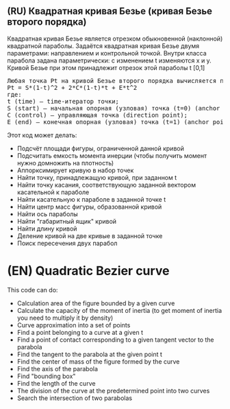 (RU) Квадратная кривая Безье (кривая Безье второго порядка)
------

Квадратная кривая Безье является отрезком обыкновенной (наклонной) квадратной параболы.
Задаётся квадратная кривая Безье двумя параметрами: направлением и контрольной точкой.
Внутри класса парабола задана параметрически: с изменением t изменяются x и y.
Кривой Безье при этом принадлежит отрезок этой параболы t [0,1]

<pre>
Любая точка Pt на кривой Безье второго порядка вычисляется по формуле:
Pt = S*(1-t)^2 + 2*C*(1-t)*t + E*t^2
где:
t (time) — time-итератор точки;
S (start) — начальная опорная (узловая) точка (t=0) (anchor point);
С (control) — управляющая точка (direction point);
E (end) — конечная опорная (узловая) точка (t=1) (anchor point).
</pre>
Этот код может делать:

* Подсчёт площади фигуры, ограниченной данной кривой
* Подсчитать емкость момента инерции (чтобы получить момент нужно домножить на плотность)
* Аппорксимирует кривую в набор точек
* Найти точку, принадлежащую кривой, при заданном t
* Найти точку касания, соответствующую заданной вектором касательной к параболе
* Найти касательную к параболе в заданной точке t
* Найти центр масс фигуры, образованной кривой
* Найти ось параболы
* Найти "габаритный ящик" кривой
* Найти длину кривой
* Деление кривой на две кривые в заданной точке
* Поиск пересечения двух парабол


(EN) Quadratic Bezier curve
====

This code can do:

* Calculation area of ​​the figure bounded by a given curve
* Calculate the capacity of the moment of inertia (to get moment of inertia you need to multiply it by density)
* Curve approximation into a set of points
* Find a point belonging to a curve at a given t
* Find a point of contact corresponding to a given tangent vector to the parabola
* Find the tangent to the parabola at the given point t
* Find the center of mass of the figure formed by the curve
* Find the axis of the parabola
* Find "bounding box"
* Find the length of the curve
* The division of the curve at the predetermined point into two curves
* Search the intersection of two parabolas
